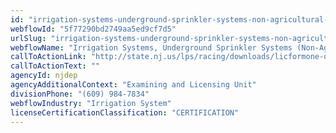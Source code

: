 ```yaml
---
id: "irrigation-systems-underground-sprinkler-systems-non-agricultural-install-maintain-repair"
webflowId: "5f77290bd2749aa5ed9cf7d5"
urlSlug: "irrigation-systems-underground-sprinkler-systems-non-agricultural-install-maintain-repair"
webflowName: "Irrigation Systems, Underground Sprinkler Systems (Non-Agricultural): Install, Maintain, Repair"
callToActionLink: "http://state.nj.us/lps/racing/downloads/licformone-old.pdf"
callToActionText: ""
agencyId: njdep
agencyAdditionalContext: "Examining and Licensing Unit"
divisionPhone: "(609) 984-7834"
webflowIndustry: "Irrigation System"
licenseCertificationClassification: "CERTIFICATION"
---
```

